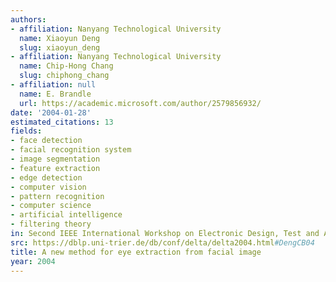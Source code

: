 ```yaml
---
authors:
- affiliation: Nanyang Technological University
  name: Xiaoyun Deng
  slug: xiaoyun_deng
- affiliation: Nanyang Technological University
  name: Chip-Hong Chang
  slug: chiphong_chang
- affiliation: null
  name: E. Brandle
  url: https://academic.microsoft.com/author/2579856932/
date: '2004-01-28'
estimated_citations: 13
fields:
- face detection
- facial recognition system
- image segmentation
- feature extraction
- edge detection
- computer vision
- pattern recognition
- computer science
- artificial intelligence
- filtering theory
in: Second IEEE International Workshop on Electronic Design, Test and Applications
src: https://dblp.uni-trier.de/db/conf/delta/delta2004.html#DengCB04
title: A new method for eye extraction from facial image
year: 2004
---
```

